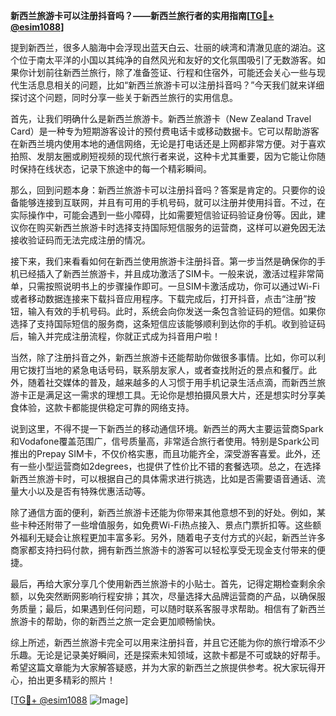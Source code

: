**新西兰旅游卡可以注册抖音吗？——新西兰旅行者的实用指南[[TG💪+ @esim1088](https://t.me/s/esim1088)]**

提到新西兰，很多人脑海中会浮现出蓝天白云、壮丽的峡湾和清澈见底的湖泊。这个位于南太平洋的小国以其纯净的自然风光和友好的文化氛围吸引了无数游客。如果你计划前往新西兰旅行，除了准备签证、行程和住宿外，可能还会关心一些与现代生活息息相关的问题，比如“新西兰旅游卡可以注册抖音吗？”今天我们就来详细探讨这个问题，同时分享一些关于新西兰旅行的实用信息。

首先，让我们明确什么是新西兰旅游卡。新西兰旅游卡（New Zealand Travel Card）是一种专为短期游客设计的预付费电话卡或移动数据卡。它可以帮助游客在新西兰境内使用本地的通信网络，无论是打电话还是上网都非常方便。对于喜欢拍照、发朋友圈或刷短视频的现代旅行者来说，这种卡尤其重要，因为它能让你随时保持在线状态，记录下旅途中的每一个精彩瞬间。

那么，回到问题本身：新西兰旅游卡可以注册抖音吗？答案是肯定的。只要你的设备能够连接到互联网，并且有可用的手机号码，就可以注册并使用抖音。不过，在实际操作中，可能会遇到一些小障碍，比如需要短信验证码验证身份等。因此，建议你在购买新西兰旅游卡时选择支持国际短信服务的运营商，这样可以避免因无法接收验证码而无法完成注册的情况。

接下来，我们来看看如何在新西兰使用旅游卡注册抖音。第一步当然是确保你的手机已经插入了新西兰旅游卡，并且成功激活了SIM卡。一般来说，激活过程非常简单，只需按照说明书上的步骤操作即可。一旦SIM卡激活成功，你可以通过Wi-Fi或者移动数据连接来下载抖音应用程序。下载完成后，打开抖音，点击“注册”按钮，输入有效的手机号码。此时，系统会向你发送一条包含验证码的短信。如果你选择了支持国际短信的服务商，这条短信应该能够顺利到达你的手机。收到验证码后，输入并完成注册流程，你就正式成为抖音用户啦！

当然，除了注册抖音之外，新西兰旅游卡还能帮助你做很多事情。比如，你可以利用它拨打当地的紧急电话号码，联系朋友家人，或者查找附近的景点和餐厅。此外，随着社交媒体的普及，越来越多的人习惯于用手机记录生活点滴，而新西兰旅游卡正是满足这一需求的理想工具。无论你是想拍摄风景大片，还是想实时分享美食体验，这款卡都能提供稳定可靠的网络支持。

说到这里，不得不提一下新西兰的移动通信环境。新西兰的两大主要运营商Spark和Vodafone覆盖范围广，信号质量高，非常适合旅行者使用。特别是Spark公司推出的Prepay SIM卡，不仅价格实惠，而且功能齐全，深受游客喜爱。此外，还有一些小型运营商如2degrees，也提供了性价比不错的套餐选项。总之，在选择新西兰旅游卡时，可以根据自己的具体需求进行挑选，比如是否需要语音通话、流量大小以及是否有特殊优惠活动等。

除了通信方面的便利，新西兰旅游卡还能为你带来其他意想不到的好处。例如，某些卡种还附带了一些增值服务，如免费Wi-Fi热点接入、景点门票折扣等。这些额外福利无疑会让旅程更加丰富多彩。另外，随着电子支付方式的兴起，新西兰许多商家都支持扫码付款，拥有新西兰旅游卡的游客可以轻松享受无现金支付带来的便捷。

最后，再给大家分享几个使用新西兰旅游卡的小贴士。首先，记得定期检查剩余余额，以免突然断网影响行程安排；其次，尽量选择大品牌运营商的产品，以确保服务质量；最后，如果遇到任何问题，可以随时联系客服寻求帮助。相信有了新西兰旅游卡的帮助，你的新西兰之旅一定会更加顺畅愉快。

综上所述，新西兰旅游卡完全可以用来注册抖音，并且它还能为你的旅行增添不少乐趣。无论是记录美好瞬间，还是探索未知领域，这款卡都是不可或缺的好帮手。希望这篇文章能为大家解答疑惑，并为大家的新西兰之旅提供参考。祝大家玩得开心，拍出更多精彩的照片！

[[TG💪+ @esim1088](https://t.me/s/esim1088) ![Image](https://i.postimg.cc/4NQfJmqS/Snipaste-2025-05-13-00-14-12.png)]